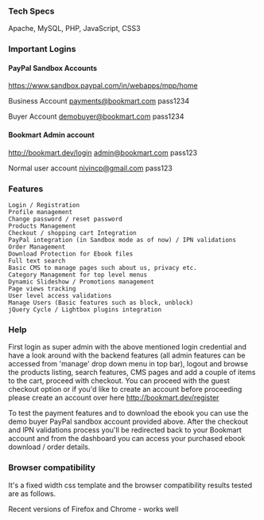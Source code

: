 ### Tech Specs ###

Apache, MySQL, PHP, JavaScript, CSS3

### Important Logins ###

#### PayPal Sandbox Accounts ####

https://www.sandbox.paypal.com/in/webapps/mpp/home

Business Account
payments@bookmart.com
pass1234

Buyer Account
demobuyer@bookmart.com
pass1234

#### Bookmart Admin account ####

http://bookmart.dev/login
admin@bookmart.com
pass123

Normal user account
nivincp@gmail.com
pass123

### Features ###

    Login / Registration
    Profile management
    Change password / reset password
    Products Management
    Checkout / shopping cart Integration
    PayPal integration (in Sandbox mode as of now) / IPN validations
    Order Management
    Download Protection for Ebook files
    Full text search
    Basic CMS to manage pages such about us, privacy etc.
    Category Management for top level menus
    Dynamic Slideshow / Promotions management
    Page views tracking
    User level access validations
    Manage Users (Basic features such as block, unblock)
    jQuery Cycle / Lightbox plugins integration

### Help ###

First login as super admin with the above mentioned login credential and have a look around with the backend features (all admin features can be accessed from 'manage' drop down menu in top bar), logout and browse the products listing, search features, CMS pages and add a couple of items to the cart, proceed with checkout. You can proceed with the guest checkout option or if you'd like to create an account before proceeding please create an account over here http://bookmart.dev/register

To test the payment features and to download the ebook you can use the demo buyer PayPal sandbox account provided above. After the checkout and IPN validations process you'll be redirected back to your Bookmart account and from the dashboard you can access your purchased ebook download / order details.

### Browser compatibility ###

It's a fixed width css template and the browser compatibility results tested are as follows.

Recent versions of Firefox and Chrome - works well
